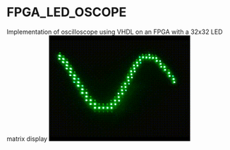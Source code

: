 # FPGA_LED_OSCOPE
Implementation of oscilloscope using VHDL on an FPGA with a 32x32 LED matrix display
![](https://github.com/matlin975/FPGA_LED_OSCOPE/blob/main/sinusgif.gif)
